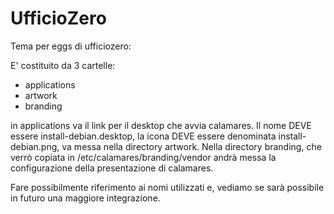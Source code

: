 # UfficioZero 

Tema per eggs di ufficiozero:

E' costituito da 3 cartelle: 
* applications
* artwork
* branding

in applications va il link per il desktop che avvia calamares. 
Il nome DEVE essere install-debian.desktop, la icona DEVE essere denominata install-debian.png,
va messa nella directory artwork. Nella directory branding, che verrò copiata in
/etc/calamares/branding/vendor andrà messa la configurazione della presentazione di calamares.

Fare possibilmente riferimento ai nomi utilizzati e, vediamo se sarà possibile in futuro
una maggiore integrazione.
